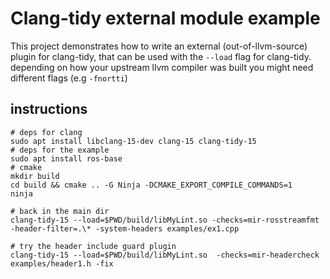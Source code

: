 # Clang-tidy external module example

This project demonstrates how to write an external (out-of-llvm-source) plugin for clang-tidy, that can be used with the ``--load`` flag for clang-tidy.
depending on how your upstream llvm compiler was built you might need different flags (e.g ``-fnortti``)

## instructions

    # deps for clang 
    sudo apt install libclang-15-dev clang-15 clang-tidy-15
    # deps for the example
    sudo apt install ros-base
    # cmake
    mkdir build
    cd build && cmake .. -G Ninja -DCMAKE_EXPORT_COMPILE_COMMANDS=1 
    ninja

    # back in the main dir
    clang-tidy-15 --load=$PWD/build/libMyLint.so -checks=mir-rosstreamfmt  -header-filter=.\* -system-headers examples/ex1.cpp

    # try the header include guard plugin
    clang-tidy-15 --load=$PWD/build/libMyLint.so  -checks=mir-headercheck examples/header1.h -fix
